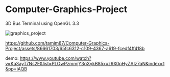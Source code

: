 # Computer-Graphics-Project
3D Bus Terminal using OpenGL 3.3

![graphics_project](https://github.com/tamim87/Computer-Graphics-Project/assets/86661703/67b64181-d959-48e3-996d-cadd2bdf08b1)





https://github.com/tamim87/Computer-Graphics-Project/assets/86661703/65fc6312-c109-4367-a619-fcedf4ff418b



demo:
https://www.youtube.com/watch?v=Ka3ayT7Ns2E&list=PLOwPzmmjY3qXykB85xuz9X0pHyZAIz7qN&index=1&pp=iAQB
